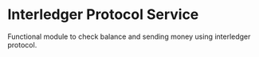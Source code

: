 # Interledger Protocol Service

Functional module to check balance and sending money using interledger protocol.
